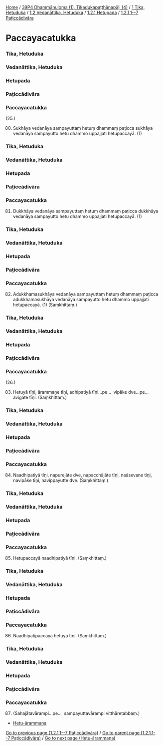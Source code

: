 
[Home](/) / [39P4 Dhammānuloma (1), Tikadukapaṭṭhānapāḷi (4)](/tipitaka/39P4.md) / [1 Tika, Hetuduka](/tipitaka/39P4/1.md) / [1.2 Vedanāttika, Hetuduka](/tipitaka/39P4/1/1.2.md) / [1.2.1 Hetupada](/tipitaka/39P4/1/1.2/1.2.1.md) / [1.2.1.1--7 Paṭiccādivāra](/tipitaka/39P4/1/1.2/1.2.1/1.2.1.1--7.md)

# Paccayacatukka

### Tika, Hetuduka

### Vedanāttika, Hetuduka

### Hetupada

### Paṭiccādivāra

### Paccayacatukka

(25.)

80. Sukhāya vedanāya sampayuttaṃ hetuṃ dhammaṃ paṭicca sukhāya vedanāya sampayutto hetu dhammo uppajjati hetupaccayā. (1)

### Tika, Hetuduka

### Vedanāttika, Hetuduka

### Hetupada

### Paṭiccādivāra

### Paccayacatukka

81. Dukkhāya vedanāya sampayuttaṃ hetuṃ dhammaṃ paṭicca dukkhāya vedanāya sampayutto hetu dhammo uppajjati hetupaccayā. (1)

### Tika, Hetuduka

### Vedanāttika, Hetuduka

### Hetupada

### Paṭiccādivāra

### Paccayacatukka

82. Adukkhamasukhāya vedanāya sampayuttaṃ hetuṃ dhammaṃ paṭicca adukkhamasukhāya vedanāya sampayutto hetu dhammo uppajjati hetupaccayā. (1) (Saṃkhittaṃ.)

### Tika, Hetuduka

### Vedanāttika, Hetuduka

### Hetupada

### Paṭiccādivāra

### Paccayacatukka

(26.)

83. Hetuyā tīṇi, ārammaṇe tīṇi, adhipatiyā tīṇi…pe…  vipāke dve…pe…  avigate tīṇi. (Saṃkhittaṃ.)

### Tika, Hetuduka

### Vedanāttika, Hetuduka

### Hetupada

### Paṭiccādivāra

### Paccayacatukka

84. Naadhipatiyā tīṇi, napurejāte dve, napacchājāte tīṇi, naāsevane tīṇi, navipāke tīṇi, navippayutte dve. (Saṃkhittaṃ.)

### Tika, Hetuduka

### Vedanāttika, Hetuduka

### Hetupada

### Paṭiccādivāra

### Paccayacatukka

85. Hetupaccayā naadhipatiyā tīṇi. (Saṃkhittaṃ.)

### Tika, Hetuduka

### Vedanāttika, Hetuduka

### Hetupada

### Paṭiccādivāra

### Paccayacatukka

86. Naadhipatipaccayā hetuyā tīṇi. (Saṃkhittaṃ.)

### Tika, Hetuduka

### Vedanāttika, Hetuduka

### Hetupada

### Paṭiccādivāra

### Paccayacatukka

87. (Sahajātavārampi…pe…  sampayuttavārampi vitthāretabbaṃ.)

* [Hetu-ārammaṇa](/tipitaka/39P4/1/1.2/1.2.1/1.2.1.1--7/Paccayacatukka/Hetu-arammana.md)

[Go to previous page (1.2.1.1--7 Paṭiccādivāra)](/tipitaka/39P4/1/1.2/1.2.1/1.2.1.1--7.md) / [Go to parent page (1.2.1.1--7 Paṭiccādivāra)](/tipitaka/39P4/1/1.2/1.2.1/1.2.1.1--7.md) / [Go to next page (Hetu-ārammaṇa)](/tipitaka/39P4/1/1.2/1.2.1/1.2.1.1--7/Paccayacatukka/Hetu-arammana.md)


